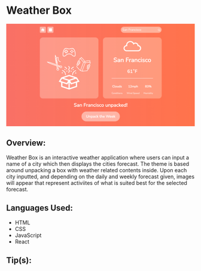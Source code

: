 # Weather Box

![img!](./READMEimg.png)

## Overview:

Weather Box is an interactive weather application where users can input a name of a city which then displays the cities forecast. The theme is based around unpacking a box with weather related contents inside. Upon each city inputted, and depending on the daily and weekly forecast given, images will appear that represent activiites of what is suited best for the selected forecast.

## Languages Used:

- HTML
- CSS
- JavaScript
- React

## Tip(s):

<br>

